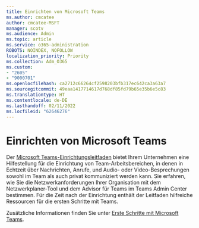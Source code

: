 ```yaml
---
title: Einrichten von Microsoft Teams
ms.author: cmcatee
author: cmcatee-MSFT
manager: scotv
ms.audience: Admin
ms.topic: article
ms.service: o365-administration
ROBOTS: NOINDEX, NOFOLLOW
localization_priority: Priority
ms.collection: Adm_O365
ms.custom:
- "2605"
- "9000701"
ms.openlocfilehash: ca2712c66264cf2598203bfb317ec642ca3a63a7
ms.sourcegitcommit: 49eaa1417714617d768df85fd79b65e35b6e5c83
ms.translationtype: HT
ms.contentlocale: de-DE
ms.lasthandoff: 02/11/2022
ms.locfileid: "62646276"
---
```

# <a name="set-up-microsoft-teams"></a>Einrichten von Microsoft Teams

Der [Microsoft Teams-Einrichtungsleitfaden](https://aka.ms/teamsguidance)  bietet Ihrem Unternehmen eine Hilfestellung für die Einrichtung von Team-Arbeitsbereichen, in denen in Echtzeit über Nachrichten, Anrufe, und Audio- oder Video-Besprechungen sowohl im Team als auch privat kommuniziert werden kann. Sie erfahren, wie Sie die Netzwerkanforderungen Ihrer Organisation mit dem Netzwerkplaner-Tool und dem Advisor für Teams im Teams Admin Center bestimmen. Für die Zeit nach der Einrichtung enthält der Leitfaden hilfreiche Ressourcen für die ersten Schritte mit Teams.

Zusätzliche Informationen finden Sie unter [Erste Schritte mit Microsoft Teams](https://docs.microsoft.com/microsoftteams/get-started-with-teams-quick-start).
